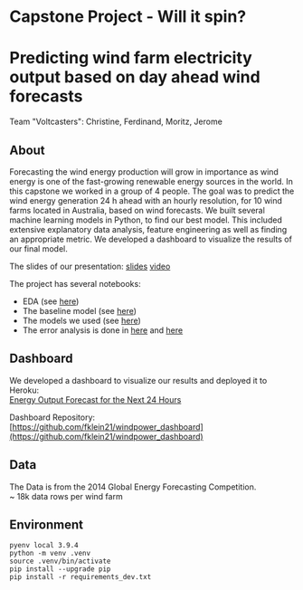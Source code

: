 # Capstone Project - Will it spin?
# Predicting wind farm electricity output based on day ahead wind forecasts

Team "Voltcasters": Christine, Ferdinand, Moritz, Jerome

## About
Forecasting the wind energy production will grow in importance as wind energy is one of the fast-growing renewable energy sources in the world.
In this capstone we worked in a group of 4 people. The goal was to predict the wind energy generation 24 h ahead with an hourly resolution, for 10 wind farms located in Australia, based on wind forecasts. 
We built several machine learning models in Python, to find our best model. This included extensive explanatory data analysis, feature engineering as well as finding an appropriate metric. We developed a dashboard to visualize the results of our final model.


The slides of our presentation: [slides](Capstone_WindPowerPrediciting.pdf)
[video](https://www.youtube.com/watch?v=NEy4wG9iWeU&t=2s)

The project has several notebooks: <br>
- EDA (see [here](notebooks/1_EDA.ipynb)) 
- The baseline model (see [here](notebooks/2_Baseline.ipynb)) 
- The models we used (see [here](notebooks/3_Modelling.ipynb)) 
- The error analysis is done in [here](notebooks/4_Error_Analysis_all_models.ipynb) and [here](notebooks/4_Error_Analysis_Random_Forest.ipynb)

## Dashboard
We developed a dashboard to visualize our results and deployed it to Heroku: \
[Energy Output Forecast for the Next 24 Hours](https://windpower-forecast.herokuapp.com)

Dashboard Repository: \
[https://github.com/fklein21/windpower_dashboard](https://github.com/fklein21/windpower_dashboard)

## Data
The Data is from the 2014 Global Energy Forecasting Competition. <br>
~ 18k data rows per wind farm


## Environment
```
pyenv local 3.9.4
python -m venv .venv
source .venv/bin/activate
pip install --upgrade pip
pip install -r requirements_dev.txt
```


 
